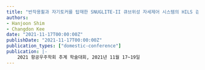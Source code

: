 ```yaml
---
title: "반작용휠과 자기토커를 탑재한 SNUGLITE-II 큐브위성 자세제어 시스템의 HILS 검증"
authors:
- Hanjoon Shim
- Changdon Kee
date: "2021-11-17T00:00:00Z"
publishDate: "2021-11-17T00:00:00Z"
publication_types: ["domestic-conference"]
publication: |-
    2021 항공우주학회 추계 학술대회, 2021년 11월 17~19일
---
```

